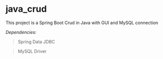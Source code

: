 # java_crud

This project is a Spring Boot Crud in Java with GUI and MySQL connection

*Dependencies:*

> Spring Data JDBC

> MySQL Driver
